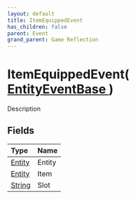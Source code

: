 ```yaml
---
layout: default
title: ItemEquippedEvent
has_children: false
parent: Event
grand_parent: Game Reflection
---
```

# ItemEquippedEvent( [ EntityEventBase ](/riftbreaker-wiki/docs/game-reflection/events/entity_event_base/) )
Description 

## Fields

| Type | Name |
|:----------|:--------------|
| [Entity](/riftbreaker-wiki/docs/game-reflection/classes/entity/) | Entity |
| [Entity](/riftbreaker-wiki/docs/game-reflection/classes/entity/) | Item |
| [String](/riftbreaker-wiki/docs/game-reflection/components/string/) | Slot |

